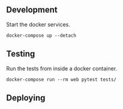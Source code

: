 
## Development

Start the docker services.

```
docker-compose up --detach
```

## Testing

Run the tests from inside a docker container.

```
docker-compose run --rm web pytest tests/
```

## Deploying
